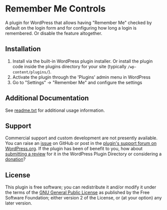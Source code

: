 # Remember Me Controls

A plugin for WordPress that allows having "Remember Me" checked by default on the login form and for configuring how long a login is remembered. Or disable the feature altogether.


## Installation

1. Install via the built-in WordPress plugin installer. Or install the plugin code inside the plugins directory for your site (typically `/wp-content/plugins/`).
2. Activate the plugin through the 'Plugins' admin menu in WordPress
3. Go to "Settings" -> "Remember Me" and configure the settings


## Additional Documentation

See [readme.txt](https://github.com/coffee2code/remember-me-controls/blob/master/readme.txt) for additional usage information.


## Support

Commercial support and custom development are not presently available. You can raise an [issue](https://github.com/coffee2code/remember-me-controls/issues) on GitHub or post in the [plugin's support forum on WordPress.org](https://wordpress.org/support/plugin/remember-me-controls/). If the plugin has been of benefit to you, how about [submitting a review](https://wordpress.org/support/plugin/remember-me-controls/reviews/) for it in the WordPress Plugin Directory or considering a [donation](https://www.paypal.com/cgi-bin/webscr?cmd=_s-xclick&hosted_button_id=6ARCFJ9TX3522)?


## License

This plugin is free software; you can redistribute it and/or modify it under the terms of the [GNU General Public License](http://www.gnu.org/licenses/gpl-2.0.html) as published by the Free Software Foundation; either version 2 of the License, or (at your option) any later version.